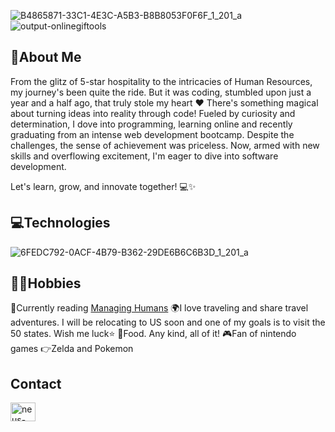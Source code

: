 ![B4865871-33C1-4E3C-A5B3-B8B8053F0F6F_1_201_a](https://github.com/neusgomis/neusgomis/assets/123258143/f66f285b-9155-4dd9-bfc5-5a7d654eff7d)
![output-onlinegiftools](https://github.com/neusgomis/neusgomis/assets/123258143/c58fdf39-5062-4ad3-867e-39b42adbb5c9)
## :handshake:About Me

From the glitz of 5-star hospitality to the intricacies of Human Resources, my journey's been quite the ride. But it was coding, stumbled upon just a year and a half ago, that truly stole my heart :heart: There's something magical about turning ideas into reality through code! Fueled by curiosity and determination, I dove into programming, learning online and recently graduating from an intense web development bootcamp. Despite the challenges, the sense of achievement was priceless. Now, armed with new skills and overflowing excitement, I'm eager to dive into software development.

Let's learn, grow, and innovate together! 💻✨

## :computer:Technologies
![6FEDC792-0ACF-4B79-B362-29DE6B6C6B3D_1_201_a](https://github.com/neusgomis/neusgomis/assets/123258143/90a0ebbb-4500-420e-bf25-f29a2f071d48)

## :ok_woman:Hobbies
:green_book:Currently reading <a href="https://www.goodreads.com/en/book/show/1317946">Managing Humans</a>
:earth_africa:I love traveling and share travel adventures. I will be relocating to US soon and one of my goals is to visit the 50 states. Wish me luck:star:
:taco:Food. Any kind, all of it!
:video_game:Fan of nintendo games :point_right:Zelda and Pokemon

## Contact
<a href="https://linkedin.com/in/neus-gomis" target="blank"><img align="center" src="https://raw.githubusercontent.com/rahuldkjain/github-profile-readme-generator/master/src/images/icons/Social/linked-in-alt.svg" alt="neus-gomis" height="30" width="40" /></a>

